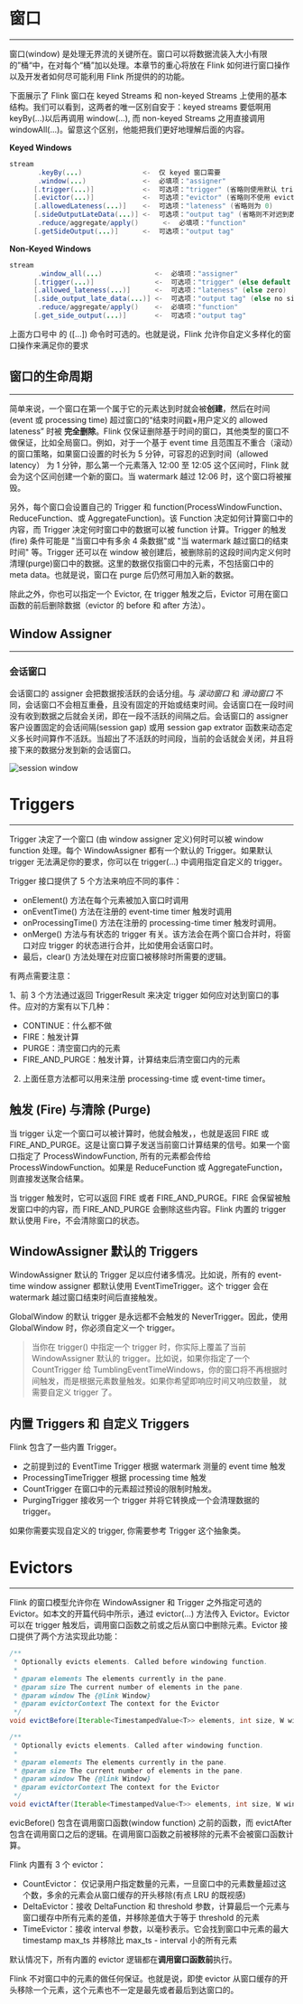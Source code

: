 # 窗口
___
窗口(window) 是处理无界流的关键所在。窗口可以将数据流装入大小有限的”桶“中，在对每个“桶”加以处理。本章节的重心将放在 Flink 如何进行窗口操作以及开发者如何尽可能利用 Flink 所提供的的功能。

下面展示了 Flink 窗口在 keyed Streams 和 non-keyed Streams 上使用的基本结构。我们可以看到，这两者的唯一区别自安于：keyed streams 要低啊用 keyBy(...)以后再调用 window(...), 而 non-keyed Streams 之用直接调用 windowAll(...)。留意这个区别，他能把我们更好地理解后面的内容。

**Keyed Windows**

```java
stream
       .keyBy(...)               <-  仅 keyed 窗口需要
       .window(...)              <-  必填项："assigner"
      [.trigger(...)]            <-  可选项："trigger" (省略则使用默认 trigger)
      [.evictor(...)]            <-  可选项："evictor" (省略则不使用 evictor)
      [.allowedLateness(...)]    <-  可选项："lateness" (省略则为 0)
      [.sideOutputLateData(...)] <-  可选项："output tag" (省略则不对迟到数据使用 side output)
       .reduce/aggregate/apply()      <-  必填项："function"
      [.getSideOutput(...)]      <-  可选项："output tag"
```

**Non-Keyed Windows**

```java
stream
       .window_all(...)             <-  必填项："assigner"
      [.trigger(...)]               <-  可选项："trigger" (else default trigger)
      [.allowed_lateness(...)]      <-  可选项："lateness" (else zero)
      [.side_output_late_data(...)] <-  可选项："output tag" (else no side output for late data)
       .reduce/aggregate/apply()    <-  必填项："function"
      [.get_side_output(...)]       <-  可选项："output tag"
```

上面方口号中 的 ([...]) 命令时可选的。也就是说，Flink 允许你自定义多样化的窗口操作来满足你的要求

## 窗口的生命周期
___

简单来说，一个窗口在第一个属于它的元素达到时就会被**创建**，然后在时间 (event 或 processing time) 超过窗口的“结束时间戳+用户定义的 allowed lateness” 时被 **完全删除**。Flink 仅保证删除基于时间的窗口，其他类型的窗口不做保证，比如全局窗口。例如，对于一个基于 event time 且范围互不重合（滚动）的窗口策略，如果窗口设置的时长为 5 分钟，可容忍的迟到时间（allowed latency） 为 1 分钟，那么第一个元素落入 12:00 至 12:05 这个区间时，Flink 就会为这个区间创建一个新的窗口。当 watermark 越过 12:06 时，这个窗口将被摧毁。

另外，每个窗口会设置自己的 Trigger 和 function(ProcessWindowFunction、ReduceFunction、或 AggregateFunction)。该 Function 决定如何计算窗口中的内容，而 Trigger 决定何时窗口中的数据可以被 function 计算。Trigger 的触发(fire) 条件可能是 "当窗口中有多余 4 条数据"或 "当 watermark 越过窗口的结束时间" 等。Trigger 还可以在 window 被创建后，被删除前的这段时间内定义何时清理(purge)窗口中的数据。这里的数据仅指窗口中的元素，不包括窗口中的 meta data。也就是说，窗口在 purge 后仍然可用加入新的数据。

除此之外，你也可以指定一个 Evictor, 在 trigger 触发之后，Evictor 可用在窗口函数的前后删除数据（evictor 的 before 和 after 方法）。


## Window Assigner
___

### 会话窗口
会话窗口的 assigner 会把数据按活跃的会话分组。与 *滚动窗口* 和 *滑动窗口* 不同，会话窗口不会相互重叠，且没有固定的开始或结束时间。会话窗口在一段时间没有收到数据之后就会关闭，即在一段不活跃的间隔之后。会话窗口的 assigner 客户设置固定的会话间隔(session gap) 或用 session gap extrator 函数来动态定义多长时间算作不活跃。当超出了不活跃的时间段，当前的会话就会关闭，并且将接下来的数据分发到新的会话窗口。

![session window](../../../../../../resources/imgs/session-windows.svg)

# Triggers
___
Trigger 决定了一个窗口 (由 window assigner 定义)何时可以被 window function 处理。每个 WindowAssigner 都有一个默认的 Trigger。如果默认 trigger 无法满足你的要求，你可以在 trigger(...) 中调用指定自定义的 trigger。

Trigger 接口提供了 5 个方法来响应不同的事件：

* onElement() 方法在每个元素被加入窗口时调用
* onEventTime() 方法在注册的 event-time timer 触发时调用
* onProcessingTime() 方法在注册的 processing-time timer 触发时调用。
* onMerge() 方法与有状态的 trigger 有关。该方法会在两个窗口合并时，将窗口对应 trigger 的状态进行合并，比如使用会话窗口时。
* 最后，clear() 方法处理在对应窗口被移除时所需要的逻辑。

有两点需要注意：

1、前 3 个方法通过返回 TriggerResult 来决定 trigger 如何应对达到窗口的事件。应对的方案有以下几种：
* CONTINUE：什么都不做
* FIRE：触发计算
* PURGE：清空窗口内的元素
* FIRE_AND_PURGE：触发计算，计算结束后清空窗口内的元素

2. 上面任意方法都可以用来注册 processing-time 或 event-time timer。

## 触发 (Fire) 与清除 (Purge)

当 trigger 认定一个窗口可以被计算时，他就会触发，，也就是返回 FIRE 或 FIRE_AND_PURGE。这是让窗口算子发送当前窗口计算结果的信号。如果一个窗口指定了 ProcessWindowFunction, 所有的元素都会传给 ProcessWindowFunction。如果是 ReduceFunction 或 AggregateFunction，则直接发送聚合结果。

当 trigger 触发时，它可以返回 FIRE 或者 FIRE_AND_PURGE。FIRE 会保留被触发窗口中的内容，而 FIRE_AND_PURGE 会删除这些内容。Flink 内置的 trigger 默认使用 Fire，不会清除窗口的状态。

## WindowAssigner 默认的 Triggers

WindowAssigner 默认的 Trigger 足以应付诸多情况。比如说，所有的 event-time window assigner 都默认使用 EventTimeTrigger。这个 trigger 会在 watermark 越过窗口结束时间后直接触发。

GlobalWindow 的默认 trigger 是永远都不会触发的 NeverTrigger。因此，使用 GlobalWindow 时，你必须自定义一个 trigger。

> 当你在 trigger() 中指定一个 trigger 时，你实际上覆盖了当前 WindowAssigner 默认的 trigger。比如说，如果你指定了一个 
> CountTrigger 给 TumblingEventTimeWindows，你的窗口将不再根据时间触发，而是根据元素数量触发。如果你希望即响应时间又响应数量，
> 就需要自定义 trigger 了。

## 内置 Triggers 和 自定义 Triggers

Flink 包含了一些内置 Trigger。
* 之前提到过的 EventTime Trigger 根据 watermark 测量的 event time 触发
* ProcessingTimeTrigger 根据 processing time 触发
* CountTrigger 在窗口中的元素超过预设的限制时触发。
* PurgingTrigger 接收另一个 trigger 并将它转换成一个会清理数据的 trigger。

如果你需要实现自定义的 trigger, 你需要参考 Trigger 这个抽象类。

# Evictors
___

Flink 的窗口模型允许你在 WindowAssigner 和 Trigger 之外指定可选的 Evictor。如本文的开篇代码中所示，通过 evictor(...) 方法传入 Evictor。Evictor 可以在 trigger 触发后，调用窗口函数之前或之后从窗口中删除元素。Evictor 接口提供了两个方法实现此功能：

```java
/**
 * Optionally evicts elements. Called before windowing function.
 *
 * @param elements The elements currently in the pane.
 * @param size The current number of elements in the pane.
 * @param window The {@link Window}
 * @param evictorContext The context for the Evictor
 */
void evictBefore(Iterable<TimestampedValue<T>> elements, int size, W window, EvictorContext evictorContext);

/**
 * Optionally evicts elements. Called after windowing function.
 *
 * @param elements The elements currently in the pane.
 * @param size The current number of elements in the pane.
 * @param window The {@link Window}
 * @param evictorContext The context for the Evictor
 */
void evictAfter(Iterable<TimestampedValue<T>> elements, int size, W window, EvictorContext evictorContext);
```

evicBefore() 包含在调用窗口函数(window function) 之前的函数，而 evictAfter 包含在调用窗口之后的逻辑。在调用窗口函数之前被移除的元素不会被窗口函数计算。

Flink 内置有 3 个 evictor：

* CountEvictor： 仅记录用户指定数量的元素，一旦窗口中的元素数量超过这个数，多余的元素会从窗口缓存的开头移除(有点 LRU 的既视感)
* DeltaEvictor：接收 DeltaFunction 和 threshold 参数，计算最后一个元素与窗口缓存中所有元素的差值，并移除差值大于等于 threshold 的元素
* TimeEvictor：接收 interval 参数，以毫秒表示。它会找到窗口中元素的最大 timestamp max_ts 并移除比 max_ts - interval 小的所有元素

默认情况下，所有内置的 evictor 逻辑都在**调用窗口函数前**执行。

Flink 不对窗口中的元素的做任何保证。也就是说，即使 evictor 从窗口缓存的开头移除一个元素，这个元素也不一定是最先或者最后到达窗口的。
